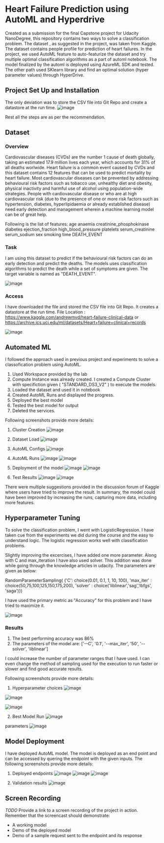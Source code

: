 # Heart Failure Prediction using AutoML and Hyperdrive

Created as a submission for the final Capstone project for Udacity NanoDegree, this repository contains two ways to solve a classification problem. The dataset , as suggested in the project, was taken from Kaggle. The dataset contains people profile for prediction of heart failures. In the project, we used AutoML feature to auto-featurize the dataset and try multiple optimal classification algorithms as a part of automl notebook. The model finalized by the automl is deployed using AzureML SDK and tested. The other path used SKlearn library and find an optimal solution (hyper parameter values) through HyperDrive. 

## Project Set Up and Installation
The only deviation was to store the CSV file into Git Repo and create a datastore at the run time. 
![image](https://user-images.githubusercontent.com/25560357/123817686-fbfaf280-d915-11eb-8dfb-29166fadc9dc.png)

Rest all the steps are as per the recommendation.

## Dataset

### Overview
Cardiovascular diseases (CVDs) are the number 1 cause of death globally, taking an estimated 17.9 million lives each year, which accounts for 31% of all deaths worlwide.
Heart failure is a common event caused by CVDs and this dataset contains 12 features that can be used to predict mortality by heart failure. Most cardiovascular diseases can be prevented by addressing behavioural risk factors such as tobacco use, unhealthy diet and obesity, physical inactivity and harmful use of alcohol using population-wide strategies. People with cardiovascular disease or who are at high cardiovascular risk (due to the presence of one or more risk factors such as hypertension, diabetes, hyperlipidaemia or already established disease) need early detection and management wherein a machine learning model can be of great help.

Following is the list of features: 
age
anaemia
creatinine_phosphokinase
diabetes
ejection_fraction
high_blood_pressure
platelets
serum_creatinine
serum_sodium
sex
smoking
time
DEATH_EVENT


### Task
I am using this dataset to predict if the behavioural risk factors can do an early detection and predict the deaths. The models uses classification algorithms to predict the death while a set of symptoms are given. The target variable is named as "DEATH_EVENT". 

![image](https://user-images.githubusercontent.com/25560357/123821399-fbb02680-d918-11eb-80a0-062e9b0392fb.png)

### Access
I have downloaded the file and stored the CSV file into Git Repo. It creates a datastore at the run time.
File Location : https://www.kaggle.com/andrewmvd/heart-failure-clinical-data or https://archive.ics.uci.edu/ml/datasets/Heart+failure+clinical+records
 
![image](https://user-images.githubusercontent.com/25560357/123817686-fbfaf280-d915-11eb-8dfb-29166fadc9dc.png)


## Automated ML
I followed the approach used in previous project and experiments to solve a classofication problem using AutoML. 

1. Used Workspace provided by the lab
2. Compute Instance was already created. I created a Compute Cluster with specifiction given ( "STANDARD_DS3_V2" ) to execute the models.
3. Loaded the dataset and used it in notebook
4. Created AutoML Runs and displayed the progress. 
5. Deployed the best model 
6. Tested the best model for output
7. Deleted the services.

Following screenshots provide more details: 

1. Cluster Creation
![image](https://user-images.githubusercontent.com/25560357/123896181-aeff3680-d97e-11eb-8d2f-d679a63eae36.png)

2. Dataset Load
![image](https://user-images.githubusercontent.com/25560357/123896209-b9213500-d97e-11eb-9b97-b280f8b5c79b.png)

3. AutoML Configs
![image](https://user-images.githubusercontent.com/25560357/123896253-d35b1300-d97e-11eb-9ffd-d784fd87d9db.png)

4. AutoML Runs
![image](https://user-images.githubusercontent.com/25560357/123898056-3a2dfb80-d982-11eb-98c7-25f68c0e8779.png)
![image](https://user-images.githubusercontent.com/25560357/123959443-cb759000-d9cb-11eb-8086-3b282533d8ac.png)


5. Deployment of the model
![image](https://user-images.githubusercontent.com/25560357/123898758-8e85ab00-d983-11eb-8b31-c052e47c6eaa.png)
![image](https://user-images.githubusercontent.com/25560357/123898773-96454f80-d983-11eb-8980-fd5477d1da73.png)


6. Test Results
![image](https://user-images.githubusercontent.com/25560357/123898802-a52c0200-d983-11eb-9c5e-f61cd4878d13.png)
![image](https://user-images.githubusercontent.com/25560357/123898834-b117c400-d983-11eb-9ee9-8c91b36994b2.png)


There were multiple suggestions provided in the discussion forum of Kaggle where users have tried to improve the result. In summary, the model could have been improved by increasing the runs, capturing more data, including more features.

## Hyperparameter Tuning

To solve the classification problem, I went with LogisticRegression. I have taken cue from the experiments we did during the course and the easy to understand logic. The logistic regression works well with classification problems. 

Slightly improving the excercises, I have added one more parameter. Along with C and max_iteration I have also used solver. This addition was done while going through the knowledge articles in udacity. The parameters are given as below: 

RandomParameterSampling(
    {'C': choice(0.01, 0.1, 1, 10, 100), 
     'max_iter' : choice(50,75,100,125,150,175,200), 
     'solver' : choice('liblinear','sag','lbfgs', 'saga')})

I have used the primary metric as "Accuracy" for this problem and I have tried to maximize it.

![image](https://user-images.githubusercontent.com/25560357/123900951-aceda580-d987-11eb-807f-876dc1ab345d.png)


### Results

1. The best performing accuracy was 86%
2. The parameters of the model are: ['--C', '0.1', '--max_iter', '50', '--solver', 'liblinear']

I could increase the number of parameter ranges that I have used. I can even change the method of sampling used for the execution to run faster or slower and find good accurate results.

Following screenshots provide more details: 

1. Hyperparameter choices
![image](https://user-images.githubusercontent.com/25560357/123900951-aceda580-d987-11eb-807f-876dc1ab345d.png)

![image](https://user-images.githubusercontent.com/25560357/123914127-b1708900-d99c-11eb-8d82-f4402f7c5cbb.png)

![image](https://user-images.githubusercontent.com/25560357/123914195-c3522c00-d99c-11eb-9268-5ec3befaacec.png)


2. Best Model Run
![image](https://user-images.githubusercontent.com/25560357/123914264-d82ebf80-d99c-11eb-835b-520c9a209ea2.png)

parameters 
![image](https://user-images.githubusercontent.com/25560357/123959410-c284be80-d9cb-11eb-903f-c405e1648639.png)


## Model Deployment
I have deployed AutoML model. The model is deployed as an end point and can be accessed by quering the endpoint with the given inputs. 
The following screenshots provide more details:

1. Deployed endpoints
![image](https://user-images.githubusercontent.com/25560357/123959577-f95ad480-d9cb-11eb-8239-7c2b39f03f40.png)
![image](https://user-images.githubusercontent.com/25560357/123959658-0bd50e00-d9cc-11eb-8045-8b35d1d945c1.png)
![image](https://user-images.githubusercontent.com/25560357/123973133-1fd33c80-d9d9-11eb-9061-cd4e1b446f9d.png)


2. Validation results
![image](https://user-images.githubusercontent.com/25560357/123973407-5e68f700-d9d9-11eb-8113-b9da8d0dd8d6.png)



## Screen Recording
*TODO* Provide a link to a screen recording of the project in action. Remember that the screencast should demonstrate:
- A working model
- Demo of the deployed  model
- Demo of a sample request sent to the endpoint and its response

